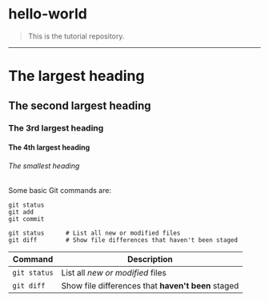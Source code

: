 # hello-world

> This is the tutorial repository.

-----

# The largest heading
## The second largest heading
### The 3rd largest heading
#### The 4th largest heading
###### The smallest heading


Some basic Git commands are:
```Shell
git status
git add
git commit
```

```
git status      # List all new or modified files
git diff        # Show file differences that haven't been staged
```

| Command | Description |
| --- | --- |
| `git status` | List all *new or modified* files |
| `git diff` | Show file differences that **haven't been** staged |

